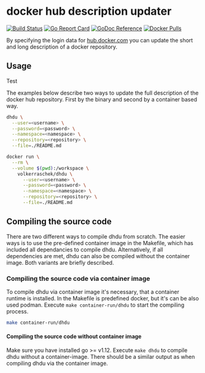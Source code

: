 # docker hub description updater

[![Build Status](https://travis-ci.com/volker-raschek/docker-hub-description-updater.svg?branch=master)](https://travis-ci.com/volker-raschek/docker-hub-description-updater)
[![Go Report Card](https://goreportcard.com/badge/github.com/volker-raschek/docker-hub-description-updater)](https://goreportcard.com/report/github.com/volker-raschek/docker-hub-description-updater)
[![GoDoc Reference](https://godoc.org/github.com/volker-raschek/docker-hub-description-updater?status.svg)](http://godoc.org/github.com/volker-raschek/docker-hub-description-updater)
[![Docker Pulls](https://img.shields.io/docker/pulls/volkerraschek/dhdu)](https://hub.docker.com/r/volkerraschek/dhdu)

By specifying the login data for [hub.docker.com](https://hub.docker.com) you
can update the short and long description of a docker repository.

## Usage

Test

The examples below describe two ways to update the full description of the
docker hub repository. First by the binary and second by a container based way.

```bash
dhdu \
  --user=<username> \
  --password=<password> \
  --namespace=<namespace> \
  --repository=<repository> \
  --file=./README.md
```

```bash
docker run \
  --rm \
  --volume $(pwd):/workspace \
    volkerraschek/dhdu \
      --user=<username> \
      --password=<password> \
      --namespace=<namespace> \
      --repository=<repository> \
      --file=./README.md
```

## Compiling the source code

There are two different ways to compile dhdu from scratch. The easier ways is
to use the pre-defined container image in the Makefile, which has included all
dependancies to compile dhdu. Alternatively, if all dependencies are met,
dhdu can also be compiled without the container image. Both variants are
briefly described.

### Compiling the source code via container image

To compile dhdu via container image it's necessary, that a container runtime
is installed. In the Makefile is predefined docker, but it's can be also used
podman. Execute `make container-run/dhdu` to start the compiling process.

```bash
make container-run/dhdu
```

#### Compiling the source code without container image

Make sure you have installed go >= v1.12. Execute `make dhdu` to compile
dhdu without a container-image. There should be a similar output as when
compiling dhdu via the container image.
